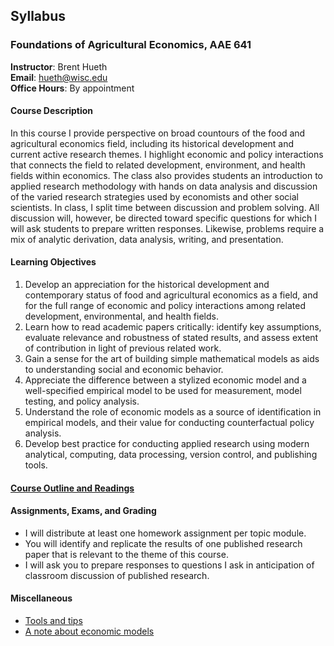 ## Syllabus

### Foundations of Agricultural Economics, AAE 641

**Instructor**: Brent Hueth  
**Email**: hueth@wisc.edu  
**Office Hours**: By appointment

#### Course Description

In this course I provide perspective on broad countours of the food and
agricultural economics field, including its historical development and current
active research themes. I highlight economic and policy interactions that
connects the field to related development, environment, and health fields
within economics. The class also provides students an introduction to applied
research methodology with hands on data analysis and discussion of the varied
research strategies used by economists and other social scientists. In class, I
split time between discussion and problem solving. All discussion will,
however, be directed toward specific questions for which I will ask students to
prepare written responses. Likewise, problems require a mix of analytic
derivation, data analysis, writing, and presentation.

#### Learning Objectives

1. Develop an appreciation for the historical development and contemporary
   status of food and agricultural economics as a field, and for the full range
   of economic and policy interactions among related development,
   environmental, and health fields.
1. Learn how to read academic papers critically: identify key assumptions,
   evaluate relevance and robustness of stated results, and assess extent of
   contribution in light of previous related work.
1. Gain a sense for the art of building simple mathematical models as aids to
   understanding social and economic behavior.
1. Appreciate the difference between a stylized economic model and a
   well-specified empirical model to be used for measurement, model testing,
   and policy analysis.
1. Understand the role of economic models as a source of identification in
   empirical models, and their value for conducting counterfactual policy
   analysis.
1. Develop best practice for conducting applied research using modern
   analytical, computing, data processing, version control, and publishing
   tools.

#### [Course Outline and Readings](./course_outline)

#### Assignments, Exams, and Grading

- I will distribute at least one homework assignment per topic module.
- You will identify and replicate the results of one published research paper
  that is relevant to the theme of this course.
- I will ask you to prepare responses to questions I ask in anticipation of
  classroom discussion of published research.

#### Miscellaneous

- [Tools and tips](./tools_tips.md)
- [A note about economic models](./models.md)
